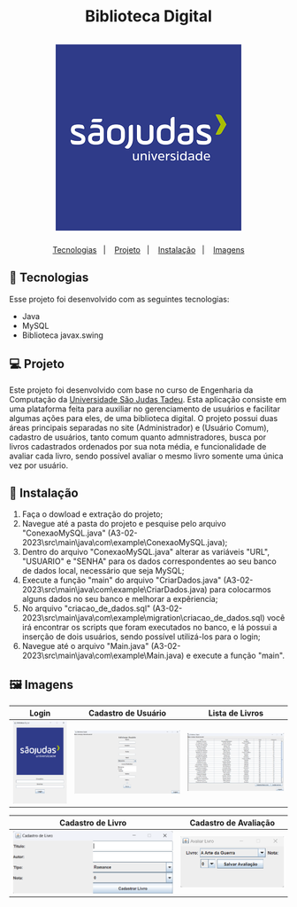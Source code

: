 <h1 align="center">
Biblioteca Digital<br/><br/>
<img src="https://raw.githubusercontent.com/Leonardo-almd/A3-02-2023/main/src/main/assets/c_1.png"/> 
</h1>


<p align="center">
  <a href="#Tecnologias">Tecnologias</a>&nbsp;&nbsp;&nbsp;|&nbsp;&nbsp;&nbsp;
   <a href="#Projeto">Projeto</a>&nbsp;&nbsp;&nbsp;|&nbsp;&nbsp;&nbsp;
  <a href="#Instalação">Instalação</a>&nbsp;&nbsp;&nbsp;|&nbsp;&nbsp;&nbsp;
  <a href="#Imagens">Imagens</a>
</p>

<a id="Tecnologias"></a>
## 🚀 Tecnologias 

Esse projeto foi desenvolvido com as seguintes tecnologias:

- Java
- MySQL
- Biblioteca javax.swing

<a id="Projeto"></a>
## 💻 Projeto
  Este projeto foi desenvolvido com base no curso de Engenharia da Computação da [Universidade São Judas Tadeu](https://www.usjt.br). Esta aplicação consiste em uma plataforma feita para auxiliar no gerenciamento de usuários e facilitar algumas ações para eles, de uma biblioteca digital. O projeto possui duas áreas principais separadas no site (Administrador) e (Usuário Comum), cadastro de usuários, tanto comum quanto admnistradores, busca por livros cadastrados ordenados por sua nota média, e funcionalidade de avaliar cada livro, sendo possível avaliar o mesmo livro somente uma única vez por usuário.

  
<a id="Instalação"></a>
## 📖 Instalação

1. Faça o dowload e extração do projeto;
2. Navegue até a pasta do projeto e pesquise pelo arquivo "ConexaoMySQL.java" (A3-02-2023\src\main\java\com\example\ConexaoMySQL.java);
3. Dentro do arquivo "ConexaoMySQL.java" alterar as variáveis "URL", "USUARIO" e "SENHA" para os dados correspondentes ao seu banco de dados local, necessário que seja MySQL;
4. Execute a função "main" do arquivo "CriarDados.java" (A3-02-2023\src\main\java\com\example\CriarDados.java) para colocarmos alguns dados no seu banco e melhorar a expêriencia;
5. No arquivo "criacao_de_dados.sql" (A3-02-2023\src\main\java\com\example\migration\criacao_de_dados.sql) você irá encontrar os scripts que foram executados no banco, e lá possui a inserção de dois usuários, sendo possível utilizá-los para o login;
6. Navegue até o arquivo "Main.java" (A3-02-2023\src\main\java\com\example\Main.java) e execute a função "main".

<a id="Imagens"></a>
## 🖼️ Imagens

| Login  | Cadastro de Usuário | Lista de Livros | 
|---|---|---|
| ![Login](https://raw.githubusercontent.com/Leonardo-almd/A3-02-2023/main/src/main/assets/login.png) | ![Cadastro de Usuário](https://raw.githubusercontent.com/Leonardo-almd/A3-02-2023/main/src/main/assets/cadastro_usuario.png) | ![Lista de Livros](https://raw.githubusercontent.com/Leonardo-almd/A3-02-2023/main/src/main/assets/lista.png) | 

| Cadastro de Livro  | Cadastro de Avaliação |  
|---|---|
| ![Cadastro de Livro](https://raw.githubusercontent.com/Leonardo-almd/A3-02-2023/main/src/main/assets/cadastro_livro.png) | ![Cadastro de Avaliação](https://raw.githubusercontent.com/Leonardo-almd/A3-02-2023/main/src/main/assets/cadastro_avaliação.png) |  

